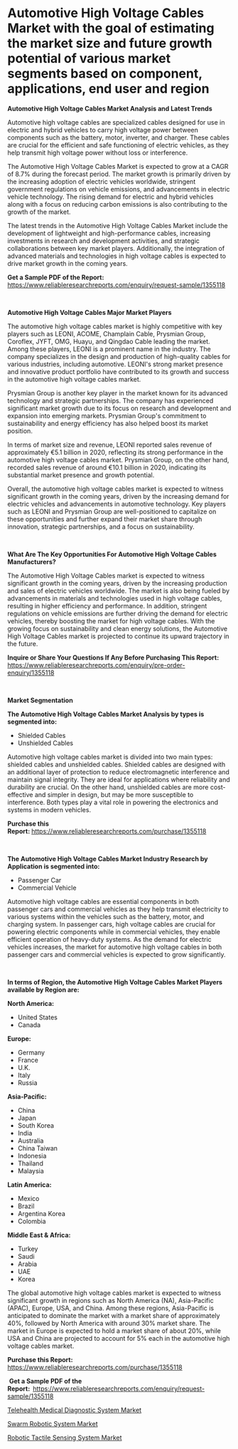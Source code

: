 <p><h1>Automotive High Voltage Cables Market with the goal of estimating the market size and future growth potential of various market segments based on component, applications, end user and region</h1></p><p><strong>Automotive High Voltage Cables Market Analysis and Latest Trends</strong></p>
<p><p>Automotive high voltage cables are specialized cables designed for use in electric and hybrid vehicles to carry high voltage power between components such as the battery, motor, inverter, and charger. These cables are crucial for the efficient and safe functioning of electric vehicles, as they help transmit high voltage power without loss or interference.</p><p>The Automotive High Voltage Cables Market is expected to grow at a CAGR of 8.7% during the forecast period. The market growth is primarily driven by the increasing adoption of electric vehicles worldwide, stringent government regulations on vehicle emissions, and advancements in electric vehicle technology. The rising demand for electric and hybrid vehicles along with a focus on reducing carbon emissions is also contributing to the growth of the market.</p><p>The latest trends in the Automotive High Voltage Cables Market include the development of lightweight and high-performance cables, increasing investments in research and development activities, and strategic collaborations between key market players. Additionally, the integration of advanced materials and technologies in high voltage cables is expected to drive market growth in the coming years.</p></p>
<p><strong>Get a Sample PDF of the Report:&nbsp;</strong> <a href="https://www.reliableresearchreports.com/enquiry/request-sample/1355118">https://www.reliableresearchreports.com/enquiry/request-sample/1355118</a></p>
<p>&nbsp;</p>
<p><strong>Automotive High Voltage Cables Major Market Players</strong></p>
<p><p>The automotive high voltage cables market is highly competitive with key players such as LEONI, ACOME, Champlain Cable, Prysmian Group, Coroflex, JYFT, OMG, Huayu, and Qingdao Cable leading the market. Among these players, LEONI is a prominent name in the industry. The company specializes in the design and production of high-quality cables for various industries, including automotive. LEONI's strong market presence and innovative product portfolio have contributed to its growth and success in the automotive high voltage cables market.</p><p>Prysmian Group is another key player in the market known for its advanced technology and strategic partnerships. The company has experienced significant market growth due to its focus on research and development and expansion into emerging markets. Prysmian Group's commitment to sustainability and energy efficiency has also helped boost its market position.</p><p>In terms of market size and revenue, LEONI reported sales revenue of approximately €5.1 billion in 2020, reflecting its strong performance in the automotive high voltage cables market. Prysmian Group, on the other hand, recorded sales revenue of around €10.1 billion in 2020, indicating its substantial market presence and growth potential.</p><p>Overall, the automotive high voltage cables market is expected to witness significant growth in the coming years, driven by the increasing demand for electric vehicles and advancements in automotive technology. Key players such as LEONI and Prysmian Group are well-positioned to capitalize on these opportunities and further expand their market share through innovation, strategic partnerships, and a focus on sustainability.</p></p>
<p>&nbsp;</p>
<p><strong>What Are The Key Opportunities For Automotive High Voltage Cables Manufacturers?</strong></p>
<p><p>The Automotive High Voltage Cables market is expected to witness significant growth in the coming years, driven by the increasing production and sales of electric vehicles worldwide. The market is also being fueled by advancements in materials and technologies used in high voltage cables, resulting in higher efficiency and performance. In addition, stringent regulations on vehicle emissions are further driving the demand for electric vehicles, thereby boosting the market for high voltage cables. With the growing focus on sustainability and clean energy solutions, the Automotive High Voltage Cables market is projected to continue its upward trajectory in the future.</p></p>
<p><strong>Inquire or Share Your Questions If Any Before Purchasing This Report:</strong> <a href="https://www.reliableresearchreports.com/enquiry/pre-order-enquiry/1355118">https://www.reliableresearchreports.com/enquiry/pre-order-enquiry/1355118</a></p>
<p>&nbsp;</p>
<p><strong>Market Segmentation</strong></p>
<p><strong>The Automotive High Voltage Cables Market Analysis by types is segmented into:</strong></p>
<p><ul><li>Shielded Cables</li><li>Unshielded Cables</li></ul></p>
<p><p>Automotive high voltage cables market is divided into two main types: shielded cables and unshielded cables. Shielded cables are designed with an additional layer of protection to reduce electromagnetic interference and maintain signal integrity. They are ideal for applications where reliability and durability are crucial. On the other hand, unshielded cables are more cost-effective and simpler in design, but may be more susceptible to interference. Both types play a vital role in powering the electronics and systems in modern vehicles.</p></p>
<p><strong>Purchase this Report:&nbsp;</strong><a href="https://www.reliableresearchreports.com/purchase/1355118">https://www.reliableresearchreports.com/purchase/1355118</a></p>
<p>&nbsp;</p>
<p><strong>The Automotive High Voltage Cables Market Industry Research by Application is segmented into:</strong></p>
<p><ul><li>Passenger Car</li><li>Commercial Vehicle</li></ul></p>
<p><p>Automotive high voltage cables are essential components in both passenger cars and commercial vehicles as they help transmit electricity to various systems within the vehicles such as the battery, motor, and charging system. In passenger cars, high voltage cables are crucial for powering electric components while in commercial vehicles, they enable efficient operation of heavy-duty systems. As the demand for electric vehicles increases, the market for automotive high voltage cables in both passenger cars and commercial vehicles is expected to grow significantly.</p></p>
<p>&nbsp;</p>
<p><strong>In terms of Region, the Automotive High Voltage Cables Market Players available by Region are:</strong></p>
<p>
    <p> <strong> North America: </strong>
        <ul>
            <li>United States</li>
            <li>Canada</li>
        </ul>
        </p> 
    <p> <strong> Europe: </strong>
        <ul>
            <li>Germany</li>
            <li>France</li>
            <li>U.K.</li>
            <li>Italy</li>
            <li>Russia</li>
        </ul>
        </p> 
    <p> <strong> Asia-Pacific: </strong>
        <ul>
            <li>China</li>
            <li>Japan</li>
            <li>South Korea</li>
            <li>India</li>
            <li>Australia</li>
            <li>China Taiwan</li>
            <li>Indonesia</li>
            <li>Thailand</li>
            <li>Malaysia</li>
        </ul>
        </p> 
    <p> <strong> Latin America: </strong>
        <ul>
            <li>Mexico</li>
            <li>Brazil</li>
            <li>Argentina Korea</li>
            <li>Colombia</li>
        </ul>
        </p> 
    <p> <strong> Middle East & Africa: </strong>
        <ul>
            <li>Turkey</li>
            <li>Saudi</li>
            <li>Arabia</li>
            <li>UAE</li>
            <li>Korea</li>
        </ul>
    </p>
    </p>
<p><p>The global automotive high voltage cables market is expected to witness significant growth in regions such as North America (NA), Asia-Pacific (APAC), Europe, USA, and China. Among these regions, Asia-Pacific is anticipated to dominate the market with a market share of approximately 40%, followed by North America with around 30% market share. The market in Europe is expected to hold a market share of about 20%, while USA and China are projected to account for 5% each in the automotive high voltage cables market.</p></p>
<p><strong>Purchase this Report: </strong><a href="https://www.reliableresearchreports.com/purchase/1355118">https://www.reliableresearchreports.com/purchase/1355118</a></p>
<p>&nbsp;<strong>Get a Sample PDF of the Report:&nbsp;&nbsp;</strong><a href="https://www.reliableresearchreports.com/enquiry/request-sample/1355118">https://www.reliableresearchreports.com/enquiry/request-sample/1355118</a></p>
<p><strong></strong></p>
<p><p><a href="https://view.publitas.com/reportprime-1/telehealth-medical-diagnostic-system-market-size-market-share-and-global-market-analysis-report-2023-2030/">Telehealth Medical Diagnostic System Market</a></p><p><a href="https://view.publitas.com/reportprime-1/swarm-robotic-system-market-size-focuses-on-market-dynamics-in-depth-analysis-and-future-projections-of-its-market-forecasted-for-period-from-2023-to-2030/">Swarm Robotic System Market</a></p><p><a href="https://view.publitas.com/reportprime-1/robotic-tactile-sensing-system-market-provides-detailed-segmentation-of-this-market-based-on-type-application-and-region-and-forecast-for-the-period-from-2023-2030/">Robotic Tactile Sensing System Market</a></p></p>